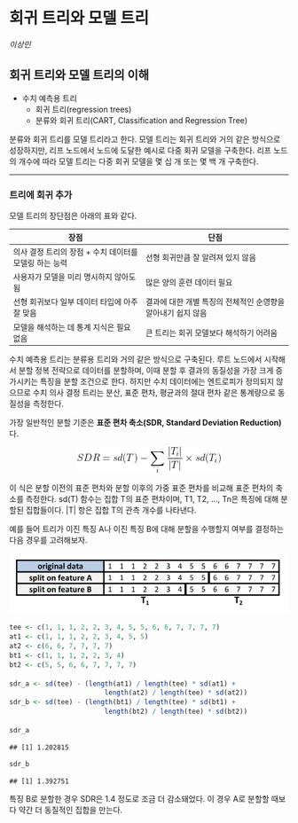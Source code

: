 회귀 트리와 모델 트리
================
*이상민*

## 회귀 트리와 모델 트리의 이해

  - 수치 예측용 트리
      - 회귀 트리(regression trees)
      - 분류와 회귀 트리(CART, Classification and Regression Tree)

분류와 회귀 트리를 모델 트리라고 한다. 모델 트리는 회귀 트리와 거의 같은 방식으로 성장하지만, 리프 노드에서 노드에 도달한
예시로 다중 회귀 모델을 구축한다. 리프 노드의 개수에 따라 모델 트리는 다중 회귀 모델을 몇 십 개 또는 몇 백 개
구축한다.

-----

### 트리에 회귀 추가

모델 트리의 장단점은 아래의 표와 같다.

| 장점                               | 단점                                 |
| -------------------------------- | ---------------------------------- |
| 의사 결정 트리의 장점 + 수치 데이터를 모델링 하는 능력 | 선형 회귀만큼 잘 알려져 있지 않음                |
| 사용자가 모델을 미리 명시하지 않아도 됨           | 많은 양의 훈련 데이터 필요                    |
| 선형 회귀보다 일부 데이터 타입에 아주 잘 맞음       | 결과에 대한 개별 특징의 전체적인 순영향을 알아내기 쉽지 않음 |
| 모델을 해석하는 데 통계 지식은 필요 없음          | 큰 트리는 회귀 모델보다 해석하기 어려움             |

수치 예측용 트리는 분류용 트리와 거의 같은 방식으로 구축된다. 루트 노드에서 시작해서 분할 정복 전략으로 데이터를 분할하며,
이때 분할 후 결과의 동질성을 가장 크게 증가시키는 특징을 분할 조건으로 한다. 하지만 수치 데이터에는 엔트로피가 정의되지
않으므로 수치 의사 결정 트리는 분산, 표준 편차, 평균과의 절대 편차 같은 통계량으로 동질성을 측정한다.

가장 일반적인 분할 기준은 **표준 편차 축소(SDR, Standard Deviation Reduction)** 다.

<p align=center>

<img src="formula/CodeCogsEqn (6).gif">

</p>

이 식은 분할 이전의 표준 편차와 분할 이후의 가중 표준 편차를 비교해 표준 편차의 축소를 측정한다. sd(T) 함수는 집합 T의
표준 편차이며, T1, T2, …, Tn은 특징에 대해 분할된 집합들이다. |T| 항은 집합 T의 관측 개수를 나타낸다.

예를 들어 트리가 이진 특징 A나 이진 특징 B에 대해 분할을 수행할지 여부를 결정하는 다음 경우를 고려해보자.

<p align=center>

<img src="formula/matrix2.gif">

</p>

``` r
tee <- c(1, 1, 1, 2, 2, 3, 4, 5, 5, 6, 6, 7, 7, 7, 7)
at1 <- c(1, 1, 1, 2, 2, 3, 4, 5, 5)
at2 <- c(6, 6, 7, 7, 7, 7)
bt1 <- c(1, 1, 1, 2, 2, 3, 4)
bt2 <- c(5, 5, 6, 6, 7, 7, 7, 7)

sdr_a <- sd(tee) - (length(at1) / length(tee) * sd(at1) +
                        length(at2) / length(tee) * sd(at2))
sdr_b <- sd(tee) - (length(bt1) / length(tee) * sd(bt1) +
                        length(bt2) / length(tee) * sd(bt2))

sdr_a
```

    ## [1] 1.202815

``` r
sdr_b
```

    ## [1] 1.392751

특징 B로 분할한 경우 SDR은 1.4 정도로 조금 더 감소돼었다. 이 경우 A로 분할할 때보다 약간 더 동질적인 집합을 만는다.

